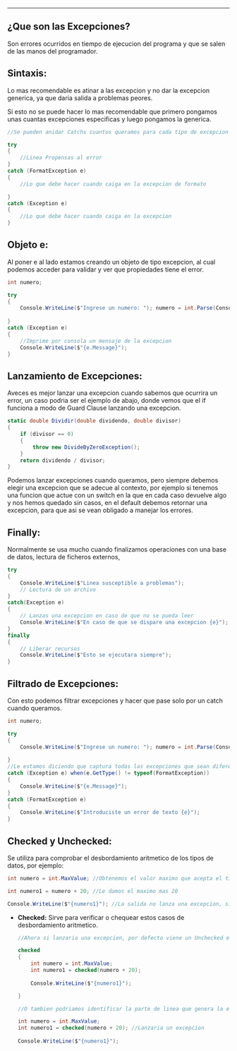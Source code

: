 
---
## ¿Que son las Excepciones?
Son errores ocurridos en tiempo de ejecucion del programa y que se salen de las manos del programador.

## Sintaxis:

Lo mas recomendable es atinar a las excepcion y no dar la excepcion generica, ya que daria salida a problemas peores. 

Si esto no se puede hacer lo mas recomendable que primero pongamos unas cuantas excepciones especificas y luego pongamos la generica.

```csharp
//Se pueden anidar Catchs cuantos queramos para cada tipo de excepcion

try
{
    //Linea Propensas al error
}  
catch (FormatException e)
{
    //Lo que debe hacer cuando caiga en la excepcion de formato

}    
catch (Exception e)
{
    //Lo que debe hacer cuando caiga en la excepcion
}
```


## Objeto e:
Al poner e al lado estamos creando un objeto de tipo excepcion, al cual podemos acceder para validar y ver que propiedades tiene el error.

```csharp
int numero;

try
{
    Console.WriteLine($"Ingrese un numero: "); numero = int.Parse(Console.ReadLine());
 
}    
catch (Exception e)
{
	//Imprime por consola un mensaje de la excepcion
    Console.WriteLine($"{e.Message}");
}
```


## Lanzamiento de Excepciones:
Aveces es mejor lanzar una excepcion cuando sabemos que ocurrira un error, un caso podria ser el ejemplo de abajo, donde vemos que el if funciona a modo de Guard Clause lanzando una excepcion.

```csharp
static double Dividir(double dividendo, double divisor)
{
    if (divisor == 0)
    {
        throw new DivideByZeroException();
    }
    return dividendo / divisor;
}
```


Podemos lanzar excepciones cuando queramos, pero siempre debemos elegir una excepcion que se adecue al contexto, por ejemplo si tenemos una funcion que actue con un switch en la que en cada caso devuelve algo y nos hemos quedado sin casos, en el default debemos retornar una excepcion, para que asi se vean obligado a manejar los errores.

## Finally:
Normalmente se usa mucho cuando finalizamos operaciones con una base de datos, lectura de ficheros externos,

```csharp
try
{
    Console.WriteLine($"Linea susceptible a problemas");
	// Lectura de un archivo	
}
catch(Exception e)
{
	// Lanzas una excepcion en caso de que no se pueda leer
    Console.WriteLine($"En caso de que se dispare una excepcion {e}");
}             
finally
{
	// Liberar recursos
    Console.WriteLine($"Esto se ejecutara siempre");
}
```
## Filtrado de Excepciones:
Con esto podemos filtrar excepciones y hacer que pase solo por un catch cuando queramos.

```csharp
int numero;

try
{
    Console.WriteLine($"Ingrese un numero: "); numero = int.Parse(Console.ReadLine());
            
}    
//Le estamos diciendo que captura todas las excepciones que sean diferentes de format exception
catch (Exception e) when(e.GetType() != typeof(FormatException))
{
    Console.WriteLine($"{e.Message}");
}
catch (FormatException e)
{
    Console.WriteLine($"Introduciste un error de texto {e}");
}
```


## Checked y Unchecked:
Se utiliza para comprobar el desbordamiento aritmetico de los tipos de datos, por ejemplo: 
```csharp
int numero = int.MaxValue; //Obtenemos el valor maximo que acepta el tipo int

int numero1 = numero + 20; //Le damos el maximo mas 20

Console.WriteLine($"{numero1}"); //La salida no lanza una excepcion, sino que da un valor erroneo porque se ha desbordado la excepcion
```

- **Checked:**
	 Sirve para verificar o chequear estos casos de desbordamiento aritmetico.

	```csharp
	//Ahora si lanzaria una excepcion, por defecto viene un Unchecked en el compilador de C#
	
	checked
	{
	    int numero = int.MaxValue;
	    int numero1 = checked(numero + 20);
		
	    Console.WriteLine($"{numero1}");
	
	}
	
	//O tambien podriamos identificar la parte de linea que genera la excepcion y hacer envolver en un checked
	
	int numero = int.MaxValue;
	int numero1 = checked(numero + 20); //Lanzaria un excepcion
		
	Console.WriteLine($"{numero1}");
	
	```





















